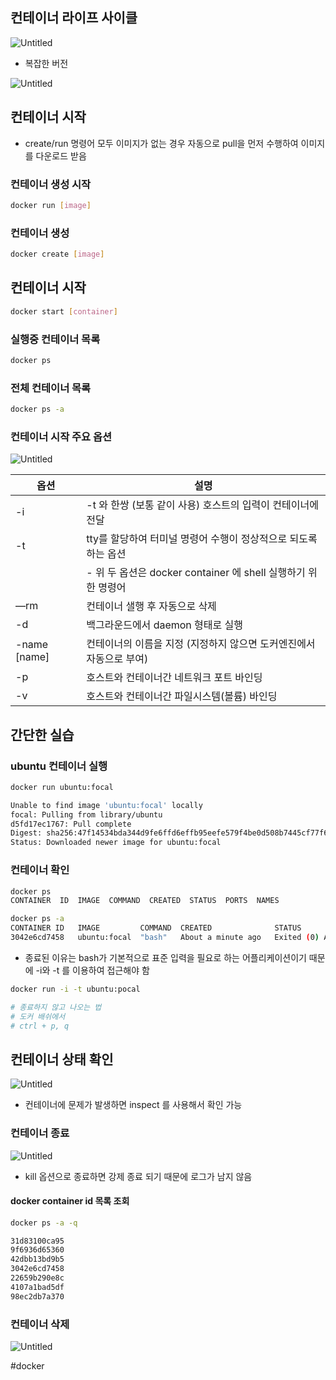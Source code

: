 ## 컨테이너 라이프 사이클

![Untitled](lifecycle1.png)

- 복잡한 버전

![Untitled](lifecycle2.png)

## 컨테이너 시작

- create/run 명령어 모두 이미지가 없는 경우 자동으로 pull을 먼저 수행하여 이미지를 다운로드 받음

### 컨테이너 생성 시작

```bash
docker run [image]
```

### 컨테이너 생성

```bash
docker create [image]
```

## 컨테이너 시작

```bash
docker start [container]
```

### 실행중 컨테이너 목록

```bash
docker ps
```

### 전체 컨테이너 목록

```bash
docker ps -a
```

### 컨테이너 시작 주요 옵션

![Untitled](container-options.png)

|옵션|설명|
|---|---|
|-i|-t 와 한쌍 (보통 같이 사용) 호스트의 입력이 컨테이너에 전달|
|-t|tty를 할당하여 터미널 명령어 수행이 정상적으로 되도록 하는 옵션|
||- 위 두 옵션은 docker container 에 shell 실행하기 위한 명령어|
|—rm|컨테이너 샐행 후 자동으로 삭제|
|-d|백그라운드에서 daemon 형태로 실행|
|-name [name]|컨테이너의 이름을 지정 (지정하지 않으면 도커엔진에서 자동으로 부여)|
|-p|호스트와 컨테이너간 네트워크 포트 바인딩|
|-v|호스트와 컨테이너간 파일시스템(볼륨) 바인딩|

## 간단한 실습

### ubuntu 컨테이너 실행

```bash
docker run ubuntu:focal

Unable to find image 'ubuntu:focal' locally
focal: Pulling from library/ubuntu
d5fd17ec1767: Pull complete 
Digest: sha256:47f14534bda344d9fe6ffd6effb95eefe579f4be0d508b7445cf77f61a0e5724
Status: Downloaded newer image for ubuntu:focal
```

### 컨테이너 확인

```bash
docker ps
CONTAINER  ID  IMAGE  COMMAND  CREATED  STATUS  PORTS  NAMES

docker ps -a
CONTAINER ID   IMAGE         COMMAND  CREATED              STATUS                          PORTS  NAMES
3042e6cd7458   ubuntu:focal  "bash"   About a minute ago   Exited (0) About a minute ago
```

- 종료된 이유는 bash가 기본적으로 표준 입력을 필요로 하는 어플리케이션이기 때문에 -i와 -t 를 이용하여 접근해야 함

```bash
docker run -i -t ubuntu:pocal

# 종료하지 않고 나오는 법
# 도커 배쉬에서
# ctrl + p, q
```

## 컨테이너 상태 확인

![Untitled](container-status.png)

- 컨테이너에 문제가 발생하면 inspect 를 사용해서 확인 가능

### 컨테이너 종료

![Untitled](container-kill.png)

- kill 옵션으로 종료하면 강제 종료 되기 때문에 로그가 남지 않음

#### docker container id 목록 조회

```bash
docker ps -a -q

31d83100ca95
9f6936d65360
42dbb13bd9b5
3042e6cd7458
22659b290e8c
4107a1bad5df
98ec2db7a370
```

### 컨테이너 삭제

![Untitled](container-remove.png)

#docker 